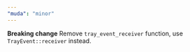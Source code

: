 ```yaml
---
"muda": "minor"
---
```


**Breaking change** Remove `tray_event_receiver` function, use `TrayEvent::receiver` instead.